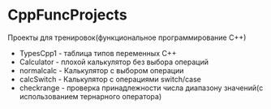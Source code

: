 # CppFuncProjects
Проекты для тренировок(функциональное программирование С++)
- TypesCpp1 - таблица типов переменных C++
- Calculator - плохой калькулятор без выбора операций
- normalcalc - Калькулятор с выбором операции
- calcSwitch - Калькулятор с операциями switch/case
- checkrange - проверка принадлежности числа диапазону значений(с использованием тернарного оператора)

